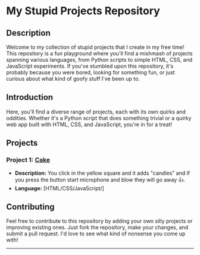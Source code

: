 # My Stupid Projects Repository

## Description

Welcome to my collection of stupid projects that I create in my free time! This repository is a fun playground where you'll find a mishmash of projects spanning various languages, from Python scripts to simple HTML, CSS, and JavaScript experiments. If you've stumbled upon this repository, it's probably because you were bored, looking for something fun, or just curious about what kind of goofy stuff I've been up to.


## Introduction

Here, you'll find a diverse range of projects, each with its own quirks and oddities. Whether it's a Python script that does something trivial or a quirky web app built with HTML, CSS, and JavaScript, you're in for a treat!

## Projects

### Project 1: [Cake](https://github.com/iAldo801/stupidshit/tree/main/cake)
- **Description:** You click in the yellow square and it adds "candles" and if you press the button start microphone and blow they will go away 👍.
- **Language:** [HTML/CSS/JavaScript/]


## Contributing

Feel free to contribute to this repository by adding your own silly projects or improving existing ones. Just fork the repository, make your changes, and submit a pull request. I'd love to see what kind of nonsense you come up with!

---
